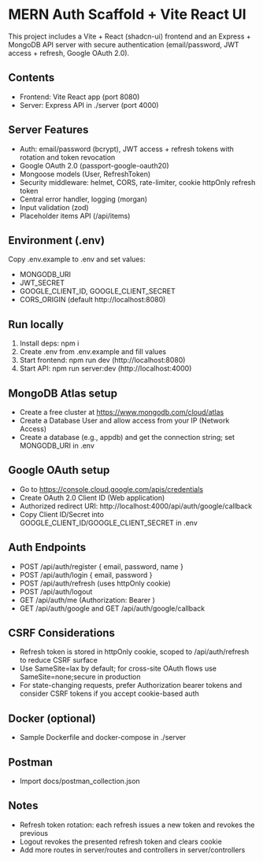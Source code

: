 # MERN Auth Scaffold + Vite React UI

This project includes a Vite + React (shadcn-ui) frontend and an Express + MongoDB API server with secure authentication (email/password, JWT access + refresh, Google OAuth 2.0).

## Contents
- Frontend: Vite React app (port 8080)
- Server: Express API in ./server (port 4000)

## Server Features
- Auth: email/password (bcrypt), JWT access + refresh tokens with rotation and token revocation
- Google OAuth 2.0 (passport-google-oauth20)
- Mongoose models (User, RefreshToken)
- Security middleware: helmet, CORS, rate-limiter, cookie httpOnly refresh token
- Central error handler, logging (morgan)
- Input validation (zod)
- Placeholder items API (/api/items)

## Environment (.env)
Copy .env.example to .env and set values:
- MONGODB_URI
- JWT_SECRET
- GOOGLE_CLIENT_ID, GOOGLE_CLIENT_SECRET
- CORS_ORIGIN (default http://localhost:8080)

## Run locally
1) Install deps: npm i
2) Create .env from .env.example and fill values
3) Start frontend: npm run dev (http://localhost:8080)
4) Start API: npm run server:dev (http://localhost:4000)

## MongoDB Atlas setup
- Create a free cluster at https://www.mongodb.com/cloud/atlas
- Create a Database User and allow access from your IP (Network Access)
- Create a database (e.g., appdb) and get the connection string; set MONGODB_URI in .env

## Google OAuth setup
- Go to https://console.cloud.google.com/apis/credentials
- Create OAuth 2.0 Client ID (Web application)
- Authorized redirect URI: http://localhost:4000/api/auth/google/callback
- Copy Client ID/Secret into GOOGLE_CLIENT_ID/GOOGLE_CLIENT_SECRET in .env


## Auth Endpoints
- POST /api/auth/register { email, password, name }
- POST /api/auth/login { email, password }
- POST /api/auth/refresh (uses httpOnly cookie)
- POST /api/auth/logout
- GET /api/auth/me (Authorization: Bearer <access>)
- GET /api/auth/google and GET /api/auth/google/callback

## CSRF Considerations
- Refresh token is stored in httpOnly cookie, scoped to /api/auth/refresh to reduce CSRF surface
- Use SameSite=lax by default; for cross-site OAuth flows use SameSite=none;secure in production
- For state-changing requests, prefer Authorization bearer tokens and consider CSRF tokens if you accept cookie-based auth

## Docker (optional)
- Sample Dockerfile and docker-compose in ./server

## Postman
- Import docs/postman_collection.json

## Notes
- Refresh token rotation: each refresh issues a new token and revokes the previous
- Logout revokes the presented refresh token and clears cookie
- Add more routes in server/routes and controllers in server/controllers
